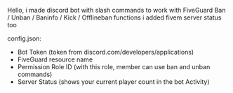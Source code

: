 Hello, i made discord bot with slash commands to work with FiveGuard Ban / Unban / Baninfo / Kick / Offlineban functions
i added fivem server status too

config.json:

- Bot Token (token from discord.com/developers/applications)
- FiveGuard resource name
- Permission Role ID (with this role, member can use ban and unban commands)
- Server Status (shows your current player count in the bot Activity)
